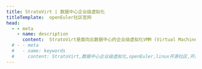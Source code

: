 ```yaml
---
title: StratoVirt | 数据中心企业级虚拟化
titleTemplate:  openEuler社区官网
head:
  - - meta
    - name: description
      content:  StratoVirt是面向云数据中心的企业级虚拟化VMM (Virtual Machine Monitor)，实现一套架构对虚拟机、容器、Serverless三种场景的统一支持。在轻量低噪、软硬协同、Rust语言级安全等方面具备关键技术竞争优势。想要了解更多信息，欢迎访问openEuler官网。
  # - - meta
  #   - name: keywords
  #     content: StratoVirt,数据中心企业级虚拟化,openEuler,linux开源社区,开源社区,openEuler社区官网
---
```


<script setup lang="ts">
  import TheStratoVirt from "@/views/minisite/stratovirt/TheStratoVirt.vue"
</script>

<TheStratoVirt/>
